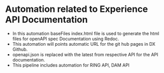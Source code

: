 # Automation related to Experience API Documentation 
* In this automation baseFiles index.html file is used to generate the html files for openAPI spec Documentation using Redoc.
* This automation will points automatic URL for the git hub pages in DX Github.
* openapi.json is replaced with the latest from respective API for the API documentation.
* This pipeline includes automation for RING API, DAM API 
